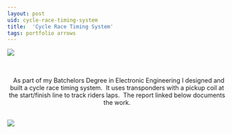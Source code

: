 ```yaml
---
layout: post
uid: cycle-race-timing-system
title:  'Cycle Race Timing System'
tags: portfolio arrows
---
```


<div class="projects clearfix">
 <a href="{{ site.url }}/images/portfolio/cycle-race-timing-system/IMG_20190402_153322.jpg">
  <img src = "{{ site.url }}/images/portfolio/cycle-race-timing-system/IMG_20190402_153322.jpg">
 </a>
</div>
<br>

<div class="sqs-html-content">
 <p class="" style="text-align:center;white-space:pre-wrap;">
  As part of my Batchelors Degree in Electronic Engineering I designed and built a cycle race timing system.  It uses transponders with a pickup coil at the start/finish line to track riders laps.  The report linked below documents the work.
 </p>
</div>


<div class="projects clearfix">
 <a href="{{ site.url }}/files/cycle-race-timing-system/COMP3200_Final_Report.pdf">
  <img src = "{{ site.url }}/images/portfolio/cycle-race-timing-system/Cycle+Club+Race+Timing+System.png">
 </a>
</div>
<br>


